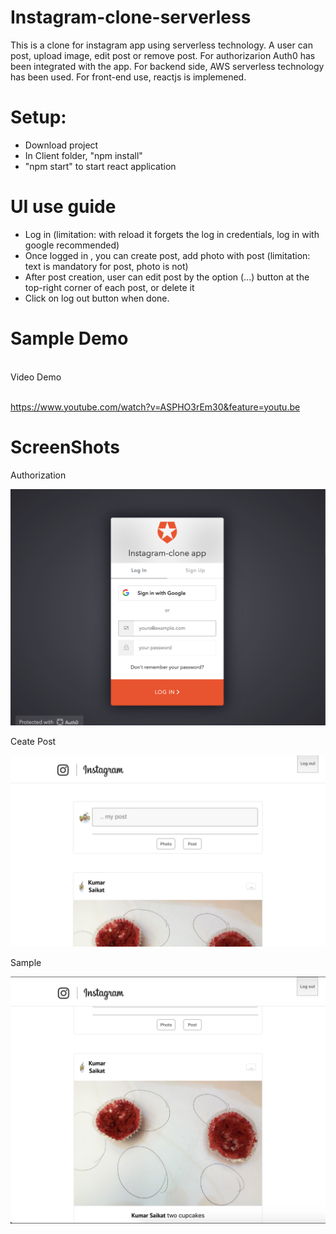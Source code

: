 # Instagram-clone-serverless
This is a clone for instagram app using serverless technology. A user can post, upload image, edit post or remove post. For authorizarion Auth0 has been integrated with the app. For backend side, AWS serverless technology has been used.
For front-end use, reactjs is implemened. 


# Setup:
- Download project
- In Client folder, "npm install"
- "npm start" to start react application

# UI use guide
- Log in  (limitation: with reload it forgets the log in credentials, log in with google recommended)
- Once logged in , you can create post, add photo with post (limitation: text is mandatory for post, photo is not)
- After post creation, user can edit post by the option (...) button at the top-right corner of each post, or delete it 
- Click on log out button when done. 

# Sample Demo
<br/>
Video Demo <br/>
<br/>

https://www.youtube.com/watch?v=ASPHO3rEm30&feature=youtu.be

# ScreenShots 

Authorization

![Alt text](Screenshots/authorize.png?raw=true "Authorize page ")

Ceate Post

![Alt text](Screenshots/createPost.png?raw=true "Create Post  ")

Sample

![Alt text](Screenshots/twoCC.png?raw=true "Sample Post  ")


